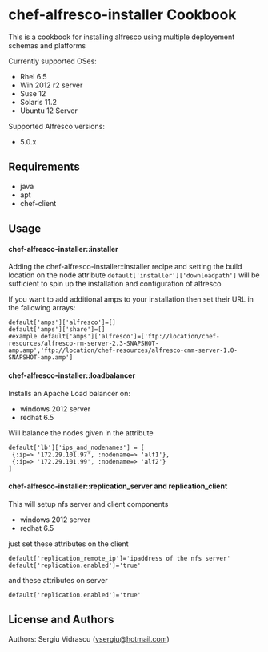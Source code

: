 chef-alfresco-installer Cookbook
======================
This is a cookbook for installing alfresco using multiple deployement schemas and platforms

Currently supported OSes:
- Rhel 6.5
- Win 2012 r2 server
- Suse 12
- Solaris 11.2
- Ubuntu 12 Server

Supported Alfresco versions:
- 5.0.x

Requirements
------------
- java
- apt
- chef-client

Usage
-----
#### chef-alfresco-installer::installer

Adding the chef-alfresco-installer::installer recipe and setting the build location on the node attribute
`default['installer']['downloadpath']` will be sufficient to spin up the installation and configuration of alfresco

If you want to add additional amps to your installation then set their URL in the fallowing arrays:
```
default['amps']['alfresco']=[]
default['amps']['share']=[]
#example default['amps']['alfresco']=['ftp://location/chef-resources/alfresco-rm-server-2.3-SNAPSHOT-amp.amp','ftp://location/chef-resources/alfresco-cmm-server-1.0-SNAPSHOT-amp.amp']
```

#### chef-alfresco-installer::loadbalancer

Installs an Apache Load balancer on:
- windows 2012 server
- redhat 6.5

Will balance the nodes given in the attribute
```
default['lb']['ips_and_nodenames'] = [
 {:ip=> '172.29.101.97', :nodename=> 'alf1'},
 {:ip=> '172.29.101.99', :nodename=> 'alf2'}
]
```

#### chef-alfresco-installer::replication_server and replication_client

This will setup nfs server and client components
- windows 2012 server
- redhat 6.5

just set these attributes on the client
```
default['replication_remote_ip']='ipaddress of the nfs server'
default['replication.enabled']='true'
```

and these attributes on server
```
default['replication.enabled']='true'
```

License and Authors
-------------------
Authors: Sergiu Vidrascu (vsergiu@hotmail.com)
